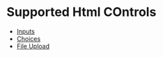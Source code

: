 # Supported Html COntrols

* [Inputs][inputs]
* [Choices][choices]
* [File Upload][file-upload]

[inputs]: inputs.md
[choices]: choices.md
[file-upload]: file-upload.md
